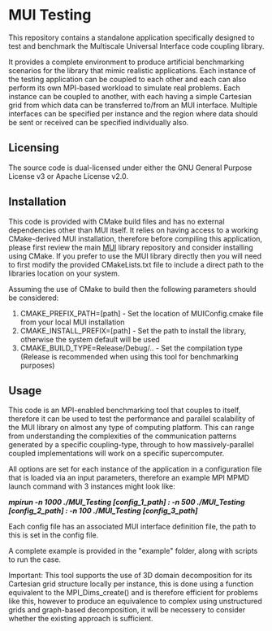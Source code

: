 # MUI Testing

This repository contains a standalone application specifically designed to test and benchmark the Multiscale Universal Interface code coupling library. 

It provides a complete environment to produce artificial benchmarking scenarios for the library that mimic realistic applications. Each instance of the testing application can be coupled to each other
and each can also perform its own MPI-based workload to simulate real problems. Each instance can be coupled to another, with each having a simple Cartesian grid from which data can be transferred to/from
an MUI interface. Multiple interfaces can be specified per instance and the region where data should be sent or received can be specified individually also.

## Licensing

The source code is dual-licensed under either the GNU General Purpose License v3 or Apache License v2.0.

## Installation

This code is provided with CMake build files and has no external dependencies other than MUI itself. It relies on having access to a working CMake-derived MUI installation, therefore before compiling this application, 
please first review the main <a href="https://github.com/MxUI/MUI" target="_blank">MUI</a> library repository and consider installing using CMake. If you prefer to use the MUI library
directly then you will need to first modify the provided CMakeLists.txt file to include a direct path to the libraries location on your system. 

Assuming the use of CMake to build then the following parameters should be considered:

1. CMAKE_PREFIX_PATH=[path] - Set the location of MUIConfig.cmake file from your local MUI installation
2. CMAKE_INSTALL_PREFIX=[path] - Set the path to install the library, otherwise the system default will be used
3. CMAKE_BUILD_TYPE=Release/Debug/.. - Set the compilation type (Release is recommended when using this tool for benchmarking purposes)

## Usage

This code is an MPI-enabled benchmarking tool that couples to itself, therefore it can be used to test the performance and parallel scalability of the MUI library on almost any type
of computing platform. This can range from understanding the complexities of the communication patterns generated by a specific coupling-type, through to how massively-parallel coupled
implementations will work on a specific supercomputer.

All options are set for each instance of the application in a configuration file that is loaded via an input parameters, therefore an example MPI MPMD launch command with 3 instances might look like:

<b><i>mpirun -n 1000 ./MUI_Testing [config_1_path] : -n 500 ./MUI_Testing [config_2_path] : -n 100 ./MUI_Testing [config_3_path] </i></b>

Each config file has an associated MUI interface definition file, the path to this is set in the config file.

A complete example is provided in the "example" folder, along with scripts to run the case.

Important: This tool supports the use of 3D domain decomposition for its Cartesian grid structure locally per instance, this is done using a function equivalent to the MPI_Dims_create() and is therefore
           efficient for problems like this, however to produce an equivalence to complex using unstructured grids and graph-based decomposition, it will be necessery to consider whether the existing
           approach is sufficient. 
